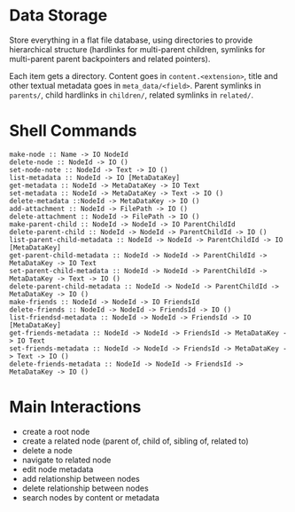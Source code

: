# Data Storage

Store everything in a flat file database, using directories to provide hierarchical structure (hardlinks for multi-parent children, symlinks for multi-parent parent backpointers and related pointers).

Each item gets a directory. Content goes in `content.<extension>`, title and other textual metadata goes in `meta_data/<field>`. Parent symlinks in `parents/`, child hardlinks in `children/`, related symlinks in `related/`.

# Shell Commands

```
make-node :: Name -> IO NodeId
delete-node :: NodeId -> IO ()
set-node-note :: NodeId -> Text -> IO ()
list-metadata :: NodeId -> IO [MetaDataKey]
get-metadata :: NodeId -> MetaDataKey -> IO Text
set-metadata :: NodeId -> MetaDataKey -> Text -> IO ()
delete-metadata ::NodeId -> MetaDataKey -> IO ()
add-attachment :: NodeId -> FilePath -> IO ()
delete-attachment :: NodeId -> FilePath -> IO ()
make-parent-child :: NodeId -> NodeId -> IO ParentChildId
delete-parent-child :: NodeId -> NodeId -> ParentChildId -> IO ()
list-parent-child-metadata :: NodeId -> NodeId -> ParentChildId -> IO [MetaDataKey]
get-parent-child-metadata :: NodeId -> NodeId -> ParentChildId -> MetaDataKey -> IO Text
set-parent-child-metadata :: NodeId -> NodeId -> ParentChildId -> MetaDataKey -> Text -> IO ()
delete-parent-child-metadata :: NodeId -> NodeId -> ParentChildId -> MetaDataKey -> IO ()
make-friends :: NodeId -> NodeId -> IO FriendsId
delete-friends :: NodeId -> NodeId -> FriendsId -> IO ()
list-friendsd-metadata :: NodeId -> NodeId -> FriendsId -> IO [MetaDataKey]
get-friends-metadata :: NodeId -> NodeId -> FriendsId -> MetaDataKey -> IO Text
set-friends-metadata :: NodeId -> NodeId -> FriendsId -> MetaDataKey -> Text -> IO ()
delete-friends-metadata :: NodeId -> NodeId -> FriendsId -> MetaDataKey -> IO ()
```

# Main Interactions

- create a root node
- create a related node (parent of, child of, sibling of, related to)
- delete a node
- navigate to related node
- edit node metadata
- add relationship between nodes
- delete relationship between nodes
- search nodes by content or metadata
